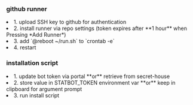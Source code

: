 <h3>github runner</h3>
  <li> 1. upload SSH key to github for authentication</li>
  <li> 2. install runner via repo settings (token expires after **1 hour** when Pressing *Add Runner*)</li>
  <li> 3. add `@reboot ~/run.sh` to `crontab -e`</li>
  <li> 4. restart</li>

<h3>installation script</h3>
  <li> 1. update bot token via portal **or** retrieve from secret-house</li>
  <li> 2. store value in STATBOT_TOKEN environment var **or** keep in clipboard for argument prompt</li>
  <li> 3. run install script</li>

